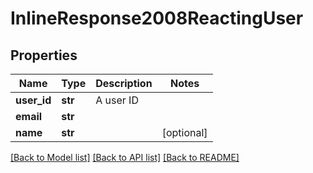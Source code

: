 # InlineResponse2008ReactingUser

## Properties
Name | Type | Description | Notes
------------ | ------------- | ------------- | -------------
**user_id** | **str** | A user ID | 
**email** | **str** |  | 
**name** | **str** |  | [optional] 

[[Back to Model list]](../README.md#documentation-for-models) [[Back to API list]](../README.md#documentation-for-api-endpoints) [[Back to README]](../README.md)

